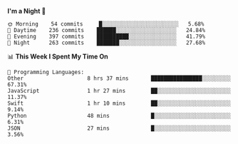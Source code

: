 <!--START_SECTION:waka-->
**I'm a Night 🦉** 

```text
🌞 Morning    54 commits     █░░░░░░░░░░░░░░░░░░░░░░░░   5.68% 
🌆 Daytime    236 commits    ██████░░░░░░░░░░░░░░░░░░░   24.84% 
🌃 Evening    397 commits    ██████████░░░░░░░░░░░░░░░   41.79% 
🌙 Night      263 commits    ███████░░░░░░░░░░░░░░░░░░   27.68%

```


📊 **This Week I Spent My Time On** 

```text
💬 Programming Languages: 
Other                    8 hrs 37 mins       ████████████████░░░░░░░░░   67.31% 
JavaScript               1 hr 27 mins        ██░░░░░░░░░░░░░░░░░░░░░░░   11.37% 
Swift                    1 hr 10 mins        ██░░░░░░░░░░░░░░░░░░░░░░░   9.14% 
Python                   48 mins             █░░░░░░░░░░░░░░░░░░░░░░░░   6.31% 
JSON                     27 mins             █░░░░░░░░░░░░░░░░░░░░░░░░   3.56%

```


<!--END_SECTION:waka-->
